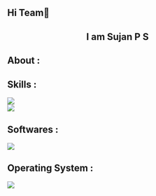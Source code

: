 <h2>Hi Team👋 </h2>

<h2 align="center">I am Sujan P S</h2>

## About :

## Skills :
<p>
  <a href="https://go-skill-icons.vercel.app/">
    <img src="https://go-skill-icons.vercel.app/api/icons?i=html,css,js,angular,dotnet,electron" />
    <br>
    <img src="https://go-skill-icons.vercel.app/api/icons?i=cs,c,java,mysql,sqlserver,typescript,sqlite" />

  </a>
</p>

## Softwares :

<p>
    <a href="https://go-skill-icons.vercel.app/">
          <img src="https://go-skill-icons.vercel.app/api/icons?i=github,postman,swagger,vscode,visualstudio,ubuntu,netlify" />
  </a>
</p>

## Operating System :

<p>
    <a href="https://go-skill-icons.vercel.app/">
          <img src="https://go-skill-icons.vercel.app/api/icons?i=windows,linux" />
  </a>
</p>
